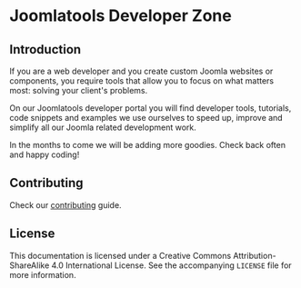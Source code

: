 # Joomlatools Developer Zone

## Introduction

If you are a web developer and you create custom Joomla websites or components, you require tools that allow you to focus on what matters most: solving your client's problems.

On our Joomlatools developer portal you will find developer tools, tutorials, code snippets and examples we use ourselves to speed up, improve and simplify all our Joomla related development work.

In the months to come we will be adding more goodies. 
Check back often and happy coding!

## Contributing

Check our [contributing](https://github.com/joomlatools/developer.joomlatools.com/blob/master/CONTRIBUTING.md) guide.

## License

This documentation is licensed under a Creative Commons Attribution-ShareAlike 4.0 International License. See the accompanying `LICENSE` file for more information.